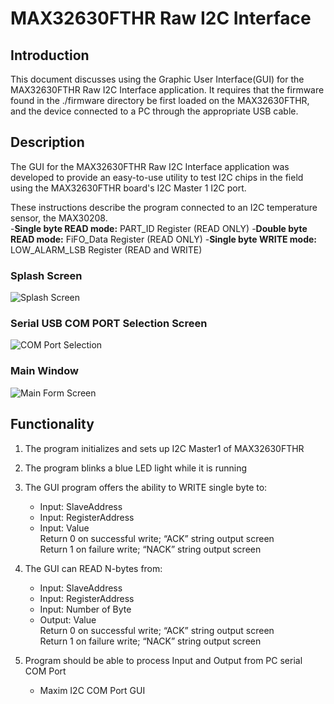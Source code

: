 # MAX32630FTHR Raw I2C Interface

## Introduction
This document discusses using the Graphic User Interface(GUI) for the MAX32630FTHR Raw I2C Interface application. It requires that the firmware found in the ./firmware directory be first loaded on the MAX32630FTHR, and the device connected to a PC through the appropriate USB cable.

## Description
The GUI for the MAX32630FTHR Raw I2C Interface application was developed to provide an easy-to-use utility to test I2C chips in the field using the MAX32630FTHR board's I2C Master 1 I2C port. 

These instructions describe the program connected to an I2C temperature sensor, the MAX30208.  
	-**Single byte READ mode:** PART_ID Register (READ ONLY)
	-**Double byte READ mode:** FiFO_Data Register (READ ONLY)
	-**Single byte WRITE mode:** LOW_ALARM_LSB Register (READ and WRITE)

### Splash Screen
![Splash Screen](/screenshots/splash_screen.png)

### Serial USB COM PORT Selection Screen
![COM Port Selection](/screenshots/serial_connect.png)

### Main Window
![Main Form Screen](/screenshots/main_form.png)

## Functionality
1.	The program initializes and sets up I2C Master1 of MAX32630FTHR

2.	The program blinks a blue LED light while it is running

3.	The GUI program offers the ability to WRITE single byte to: 
    - Input: 	SlaveAddress
    - Input: 	RegisterAddress
    - Input: 	Value <br>
Return 0 on successful write;  “ACK” string output screen <br>
Return 1 on failure write; “NACK” string output screen

4.	The GUI can READ N-bytes from:
    - Input: 	SlaveAddress
    -	Input: 	RegisterAddress
    -	Input: 	Number of Byte
    -	Output:  Value <br>
Return 0 on successful write;  “ACK” string output screen <br>
Return 1 on failure write; “NACK” string output screen

5.	Program should be able to process Input and Output from PC serial COM Port
    - Maxim I2C COM Port GUI

